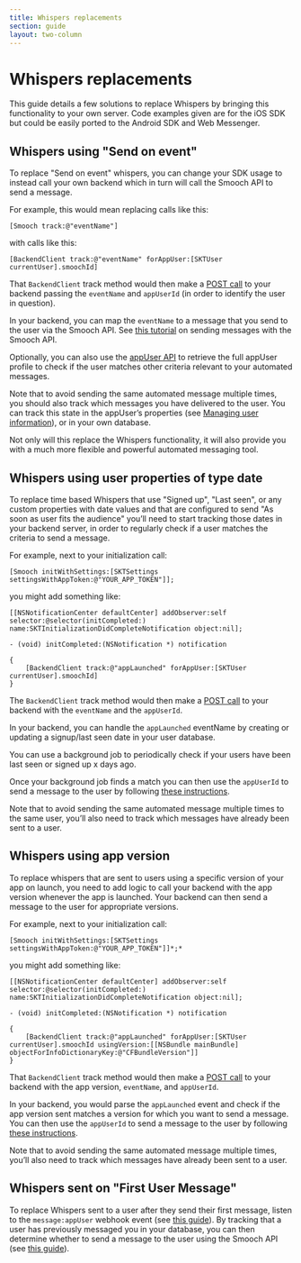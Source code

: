 ```yaml
---
title: Whispers replacements
section: guide
layout: two-column
---
```


# Whispers replacements

This guide details a few solutions to replace Whispers by bringing this functionality to your own server. Code examples given are for the iOS SDK but could be easily ported to the Android SDK and Web Messenger.

## Whispers using "Send on event"

To replace "Send on event" whispers, you can change your SDK usage to instead call your own backend which in turn will call the Smooch API to send a message.

For example, this would mean replacing calls like this:

```
[Smooch track:@"eventName"]
```

with calls like this:
```
[BackendClient track:@"eventName" forAppUser:[SKTUser currentUser].smoochId]
```

That `BackendClient` track method would then make a [POST call](https://developer.apple.com/library/content/documentation/NetworkingInternetWeb/Conceptual/NetworkingOverview/WorkingWithHTTPAndHTTPSRequests/WorkingWithHTTPAndHTTPSRequests.html#//apple_ref/doc/uid/TP40010220-CH8-SW3) to your backend passing the `eventName` and `appUserId` (in order to identify the user in question).

In your backend, you can map the `eventName` to a message that you send to the user via the Smooch API. See [this tutorial](https://docs.smooch.io/guide/sending-messages/) on sending messages with the Smooch API.

Optionally, you can also use the [appUser API](https://docs.smooch.io/rest/#get-app-user) to retrieve the full appUser profile to check if the user matches other criteria relevant to your automated messages.

Note that to avoid sending the same automated message multiple times, you should also track which messages you have delivered to the user. You can track this state in the appUser’s properties (see [Managing user information](https://docs.smooch.io/guide/managing-user-information/)), or in your own database.

Not only will this replace the Whispers functionality, it will also provide you with a much more flexible and powerful automated messaging tool.

## Whispers using user properties of type date

To replace time based Whispers that use "Signed up", "Last seen", or any custom properties with date values and that are configured to send "As soon as user fits the audience" you’ll need to start tracking those dates in your backend server, in order to regularly check if a user matches the criteria to send a message.

For example, next to your initialization call:

```
[Smooch initWithSettings:[SKTSettings settingsWithAppToken:@"YOUR_APP_TOKEN"]];
```

you might add something like:

```
[[NSNotificationCenter defaultCenter] addObserver:self selector:@selector(initCompleted:) name:SKTInitializationDidCompleteNotification object:nil];

- (void) initCompleted:(NSNotification *) notification

{
	[BackendClient track:@"appLaunched" forAppUser:[SKTUser currentUser].smoochId]
}
```

The `BackendClient` track method would then make a [POST call](https://developer.apple.com/library/content/documentation/NetworkingInternetWeb/Conceptual/NetworkingOverview/WorkingWithHTTPAndHTTPSRequests/WorkingWithHTTPAndHTTPSRequests.html#//apple_ref/doc/uid/TP40010220-CH8-SW3) to your backend with the `eventName` and the `appUserId`.

In your backend, you can handle the `appLaunched`  eventName by creating or updating a signup/last seen date in your user database.

You can use a background job to periodically check if your users have been last seen or signed up x days ago.

Once your background job finds a match you can then use the `appUserId` to send a message to the user by following [these instructions](https://docs.smooch.io/guide/sending-messages/).

Note that to avoid sending the same automated message multiple times to the same user, you’ll also need to track which messages have already been sent to a user.

## Whispers using app version

To replace whispers that are sent to users using a specific version of your app on launch, you need to add logic to call your backend with the app version whenever the app is launched. Your backend can then send a message to the user for appropriate versions.

For example, next to your initialization call:  

```
[Smooch initWithSettings:[SKTSettings settingsWithAppToken:@"YOUR_APP_TOKEN"]]*;*
```

you might add something like:

```
[[NSNotificationCenter defaultCenter] addObserver:self selector:@selector(initCompleted:) name:SKTInitializationDidCompleteNotification object:nil];

- (void) initCompleted:(NSNotification *) notification

{
	[BackendClient track:@"appLaunched" forAppUser:[SKTUser currentUser].smoochId usingVersion:[[NSBundle mainBundle] objectForInfoDictionaryKey:@"CFBundleVersion"]]
}
```

That `BackendClient` track method would then make a [POST call](https://developer.apple.com/library/content/documentation/NetworkingInternetWeb/Conceptual/NetworkingOverview/WorkingWithHTTPAndHTTPSRequests/WorkingWithHTTPAndHTTPSRequests.html#//apple_ref/doc/uid/TP40010220-CH8-SW3) to your backend with the app version, `eventName`, and `appUserId`.

In your backend, you would parse the `appLaunched` event and check if the app version sent matches a version for which you want to send a message. You can then use the `appUserId` to send a message to the user by following [these instructions](https://docs.smooch.io/guide/sending-messages/).

Note that to avoid sending the same automated message multiple times, you’ll also need to track which messages have already been sent to a user.

## Whispers sent on "First User Message"

To replace Whispers sent to a user after they send their first message, listen to the `message:appUser` webhook event (see [this guide](https://docs.smooch.io/guide/receiving-messages/)). By tracking that a user has previously messaged you in your database, you can then determine whether to send a message to the user using the Smooch API (see [this guide](https://docs.smooch.io/guide/sending-messages/)).
